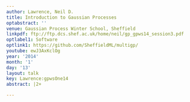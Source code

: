 ```yaml
---
author: Lawrence, Neil D.
title: Introduction to Gaussian Processes
optabstract: ''
venue: Gaussian Process Winter School, Sheffield
linkpdf: ftp://ftp.dcs.shef.ac.uk/home/neil/gp_gpws14_session3.pdf
optlabel1: Software
optlink1: https://github.com/SheffieldML/multigp/
youtube: ewJ3AxKclOg
year: '2014'
month: '1'
day: '13'
layout: talk
key: Lawrence:gpwsOne14
abstract: |2+

---
```

